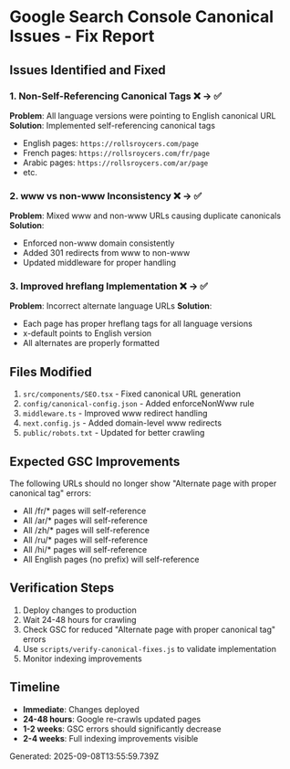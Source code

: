 # Google Search Console Canonical Issues - Fix Report

## Issues Identified and Fixed

### 1. Non-Self-Referencing Canonical Tags ❌ → ✅
**Problem**: All language versions were pointing to English canonical URL
**Solution**: Implemented self-referencing canonical tags
- English pages: `https://rollsroycers.com/page`
- French pages: `https://rollsroycers.com/fr/page`
- Arabic pages: `https://rollsroycers.com/ar/page`
- etc.

### 2. www vs non-www Inconsistency ❌ → ✅
**Problem**: Mixed www and non-www URLs causing duplicate canonicals
**Solution**: 
- Enforced non-www domain consistently
- Added 301 redirects from www to non-www
- Updated middleware for proper handling

### 3. Improved hreflang Implementation ❌ → ✅
**Problem**: Incorrect alternate language URLs
**Solution**:
- Each page has proper hreflang tags for all language versions
- x-default points to English version
- All alternates are properly formatted

## Files Modified

1. `src/components/SEO.tsx` - Fixed canonical URL generation
2. `config/canonical-config.json` - Added enforceNonWww rule
3. `middleware.ts` - Improved www redirect handling
4. `next.config.js` - Added domain-level www redirects
5. `public/robots.txt` - Updated for better crawling

## Expected GSC Improvements

The following URLs should no longer show "Alternate page with proper canonical tag" errors:
- All /fr/* pages will self-reference
- All /ar/* pages will self-reference  
- All /zh/* pages will self-reference
- All /ru/* pages will self-reference
- All /hi/* pages will self-reference
- All English pages (no prefix) will self-reference

## Verification Steps

1. Deploy changes to production
2. Wait 24-48 hours for crawling
3. Check GSC for reduced "Alternate page with proper canonical tag" errors
4. Use `scripts/verify-canonical-fixes.js` to validate implementation
5. Monitor indexing improvements

## Timeline

- **Immediate**: Changes deployed
- **24-48 hours**: Google re-crawls updated pages
- **1-2 weeks**: GSC errors should significantly decrease
- **2-4 weeks**: Full indexing improvements visible

Generated: 2025-09-08T13:55:59.739Z
